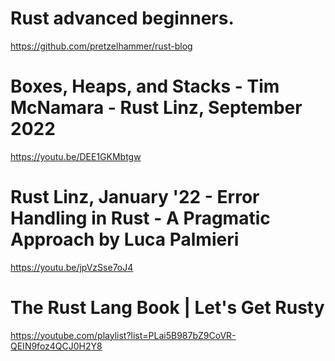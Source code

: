 # Rust advanced beginners.

https://github.com/pretzelhammer/rust-blog



# Boxes, Heaps, and Stacks - Tim McNamara - Rust Linz, September 2022

https://youtu.be/DEE1GKMbtgw


# Rust Linz, January '22 - Error Handling in Rust - A Pragmatic Approach by Luca Palmieri

https://youtu.be/jpVzSse7oJ4

# The Rust Lang Book | Let's Get Rusty

https://youtube.com/playlist?list=PLai5B987bZ9CoVR-QEIN9foz4QCJ0H2Y8


